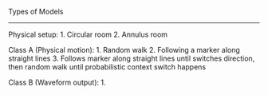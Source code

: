 Types of Models
__________________

Physical setup:
	1. Circular room
	2. Annulus room

Class A (Physical motion):
	1. Random walk
	2. Following a marker along
		straight lines
	3. Follows marker along straight
		lines until switches direction,
		then random walk until
		probabilistic context switch happens

Class B (Waveform output):
	1. 